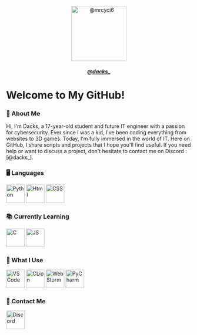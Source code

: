 <div align="center">
  <img src="https://avatars.githubusercontent.com/u/114010431?v=4" width="150px" height="150px" alt="@mrcyci6"/>
</div>

<div align="center">
  <h5><a href="https://discord.gg/zNNYDQq3">@dacks_</a></h5>
</div>

# Welcome to My GitHub!

### 🤙 About Me

Hi, I'm Dacks, a 17-year-old student and future IT engineer with a passion for cybersecurity. Ever since I was a kid, I've been coding everything from websites to 3D games. Today, I'm fully immersed in the world of IT. Here on GitHub, I share scripts and projects that I hope you'll find useful. If you need help or want to discuss a project, don't hesitate to contact me on Discord : [@dacks_].

### 🖥️ Languages
<div>
  <img style="width: 50px; height: 50px;" src="https://upload.wikimedia.org/wikipedia/commons/thumb/c/c3/Python-logo-notext.svg/1869px-Python-logo-notext.svg.png" alt="Python">
  <img style="width: 50px; height: 50px;" src="https://cdn-icons-png.flaticon.com/512/732/732212.png" alt="Html">
  <img style="width: 50px; height: 50;" src="https://upload.wikimedia.org/wikipedia/commons/d/d5/CSS3_logo_and_wordmark.svg" alt="CSS">
</div>

### 📚 Currently Learning

<div>
  <img style="width: 50px; height: 50;" src="https://upload.wikimedia.org/wikipedia/commons/1/18/C_Programming_Language.svg" alt="C">
  <img style="width: 50px; height: 50;" src="https://upload.wikimedia.org/wikipedia/commons/thumb/9/99/Unofficial_JavaScript_logo_2.svg/1024px-Unofficial_JavaScript_logo_2.svg.png" alt="JS">
</div>

### 🧰 What I Use

<div>
  <img style="width: 50px; height: 50;" src="https://upload.wikimedia.org/wikipedia/commons/9/9a/Visual_Studio_Code_1.35_icon.svg" alt="VS Code">
  <img style="width: 50px; height: 50;" src="https://imgs.search.brave.com/e0VkNCENisQLQvlReoUQ5jnLTfuurFFdVKVffVBpvdM/rs:fit:860:0:0/g:ce/aHR0cHM6Ly93d3cu/Y29tcGFyYXRpZi1s/b2dpY2llbHMuZnIv/d3AtY29udGVudC91/cGxvYWRzLzIwMjEv/MDYvY2xpb24tYXZp/cy10YXJpZi1hbHRl/cm5hdGl2ZS1jb21w/YXJhdGlmLWxvZ2lj/aWVscy1zYWFzLndl/YnA" alt="CLion">
  <img style="width: 50px; height: 50;" src="https://imgs.search.brave.com/gJK6hcqeVDvmYqPyx-g9ZlG4soYu--awmtspf2457mw/rs:fit:860:0:0/g:ce/aHR0cHM6Ly93YWth/dGltZS5jb20vc3Rh/dGljL2ltZy9lZGl0/b3ItaWNvbnMvd2Vi/c3Rvcm0tMTI4LnBu/Zw" alt="WebStorm">
  <img style="width: 50px; height: 50;" src="https://upload.wikimedia.org/wikipedia/commons/thumb/1/1d/PyCharm_Icon.svg/langfr-1024px-PyCharm_Icon.svg.png" alt="PyCharm">
</div>

### 📩 Contact Me

<!-- Adding a personal touch or invitation to connect -->
<div>
  <a href="https://discord.gg/zNNYDQq"><img style="width: 50px; height: 50px;" src="https://upload.wikimedia.org/wikipedia/fr/thumb/9/98/Discord_logo.svg/langfr-220px-Discord_logo.svg.png" alt="Discord"></a>
</div>
